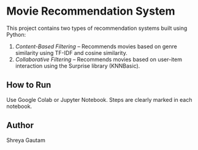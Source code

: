 # Movie Recommendation System

This project contains two types of recommendation systems built using Python:

1. *Content-Based Filtering* – Recommends movies based on genre similarity using TF-IDF and cosine similarity.
2. *Collaborative Filtering* – Recommends movies based on user-item interaction using the Surprise library (KNNBasic).

## How to Run
Use Google Colab or Jupyter Notebook. Steps are clearly marked in each notebook.

## Author
Shreya Gautam
